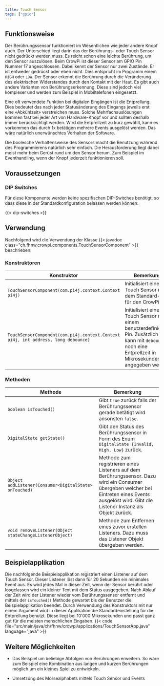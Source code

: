 ```yaml
---
title: Touch Sensor
tags: ["gpio"]
---
```


## Funktionsweise

Der Berührungssensor funktioniert im Wesentlichen wie jeder andere Knopf auch. Der Unterschied liegt darin das der Berührungs- oder Touch
Sensor nicht gedrückt werden muss. Es reicht schon eine leichte Berührung, um den Sensor auszulösen. Beim CrowPi ist dieser Sensor am GPIO
Pin Nummer 17 angeschlossen. Dabei kennt der Sensor nur zwei Zustände. Er ist entweder gedrückt oder eben nicht. Dies entspricht im Programm
einem `HIGH` oder `LOW`. Der Sensor erkennt die Berührung durch die Veränderung des elektrischen Widerstandes durch den Kontakt mit der
Haut. Es gibt auch andere Varianten von Berührungserkennung. Diese sind jedoch viel komplexer und werden zum Beispiel in Mobiltelefonen
eingesetzt.

Eine oft verwendete Funktion bei digitalen Eingängen ist die Entprellung. Dies bedeutet das nach jeder Statusänderung des Eingangs jeweils
erst eine «Abkühlzeit» verstreichen muss. Solche Mehrfachauslösungen kommen fast bei jeder Art von Hardware-Knopf vor und sollten deshalb
immer berücksichtigt werden. Wird die Entprellzeit zu kurz gewählt, kann es vorkommen das durch 1x betätigen mehrere Events ausgelöst
werden. Das wäre natürlich unerwünschtes Verhalten der Software.

Die boolesche Verhaltensweise des Sensors macht die Benutzung während des Programmierens natürlich sehr einfach. Die Herausforderung liegt
dabei meist mehr beim Gerüst rund um den Sensor herum. Zum Beispiel im Eventhandling, wenn der Knopf jederzeit funktionieren soll.

## Voraussetzungen

### DIP Switches

Für diese Komponente werden keine spezifischen DIP-Switches benötigt, so dass diese in der Standardkonfiguration belassen werden können:

{{< dip-switches >}}

## Verwendung

Nachfolgend wird die Verwendung der Klasse {{< javadoc class="ch.fhnw.crowpi.components.TouchSensorComponent" >}} beschrieben.

### Konstruktoren

| Konstruktor | Bemerkung |
| --- | --- |
| `TouchSensorComponent(com.pi4j.context.Context pi4j)` | Initialisiert einen Touch Sensor mit dem Standard-Pin für den CrowPi. |
| `TouchSensorComponent(com.pi4j.context.Context pi4j, int address, long debounce)` | Initialisiert einen Touch Sensor mit einem benutzerdefinierten Pin. Zusätzlich kann mit `debounce` noch eine Entprellzeit in Mikrosekunden angegeben werden  |

### Methoden

| Methode | Bemerkung |
| --- | --- |
| `boolean isTouched()` | Gibt `true` zurück falls der Berührungssensor gerade betätigt wird ansonsten `false`. |
| `DigitalState getState()` | Gibt den Status des Berührungssensor in Form des Enum `DigitalState {Invalid, High, Low}` zurück. |
| `Object addListener(Consumer<DigitalState> onTouched)` | Methode zum registrieren eines Listeners auf dem Berührungssensor. Dazu wird ein Consumer übergeben welcher bei Eintreten eines Events ausgelöst wird. Gibt die Listener Instanz als Objekt zurück. |
| `void removeListener(Object stateChangeListenerObject)` | Methode zum Entfernen eines zuvor erstellen Listeners. Dazu muss das Listener Objekt übergeben werden. |

## Beispielapplikation

Die nachfolgende Beispielapplikation registriert einen Listener auf dem Touch Sensor. Dieser Listener löst dann für 20 Sekunden ein
minimales Event aus. Es wird jedes Mal in dieser Zeit, wenn der Sensor berührt oder losgelassen wird ein kleiner Text mit dem Status
ausgegeben. Nach Ablauf der Zeit wird der Listener wieder vom Berührungssensor entfernt und mittels der `isTouched()` Methode gewartet bis
der Benutzer die Beispielapplikation beendet. Durch Verwendung des Konstruktors mit nur einem Argument wird in dieser Applikation die
Standardeinstellung für die Entprellung benutzt. Diese liegt bei 10'000 Mikrosekunden und passt ganz gut für die meisten menschlichen
Eingaben. {{< code file="src/main/java/ch/fhnw/crowpi/applications/TouchSensorApp.java" language="java" >}}

## Weitere Möglichkeiten

- Das Beispiel um beliebige Abfolgen von Berührungen erweitern. So wäre zum Beispiel eine Kombination aus langen und kurzen Berührungen
  möglich um ein kleines Spiel zu entwickeln.

- Umsetzung des Morsealphabets mittels Touch Sensor und Events
